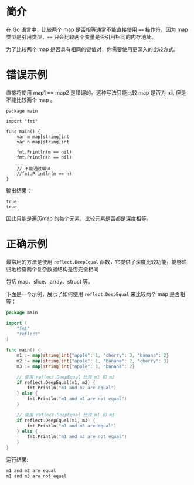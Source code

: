 # 简介

在 Go 语言中，比较两个 map 是否相等通常不能直接使用 `==` 操作符，因为 map 类型是引用类型，`==` 只会比较两个变量是否引用相同的内存地址。

为了比较两个 map 是否具有相同的键值对，你需要使用更深入的比较方式。



# 错误示例

直接将使用 map1 == map2 是错误的。这种写法只能比较 map 是否为 nil, 但是不能比较两个 map 。

```golang
package main

import "fmt"

func main() {
    var m map[string]int
    var n map[string]int

    fmt.Println(m == nil)
    fmt.Println(n == nil)

    // 不能通过编译
    //fmt.Println(m == n)
}
```

输出结果：

```golang
true
true
```

因此只能是遍历map 的每个元素，比较元素是否都是深度相等。



# 正确示例

最常用的方法是使用 `reflect.DeepEqual` 函数，它提供了深度比较功能，能够递归地检查两个复杂数据结构是否完全相同

包括 map、slice、array、struct 等。

下面是一个示例，展示了如何使用 `reflect.DeepEqual` 来比较两个 map 是否相等：

```go
package main

import (
	"fmt"
	"reflect"
)

func main() {
	m1 := map[string]int{"apple": 1, "cherry": 3, "banana": 2}
	m2 := map[string]int{"apple": 1, "banana": 2, "cherry": 3}
	m3 := map[string]int{"apple": 1, "banana": 2}

	// 使用 reflect.DeepEqual 比较 m1 和 m2
	if reflect.DeepEqual(m1, m2) {
		fmt.Println("m1 and m2 are equal")
	} else {
		fmt.Println("m1 and m2 are not equal")
	}

	// 使用 reflect.DeepEqual 比较 m1 和 m3
	if reflect.DeepEqual(m1, m3) {
		fmt.Println("m1 and m3 are equal")
	} else {
		fmt.Println("m1 and m3 are not equal")
	}
}
```

运行结果:

```go
m1 and m2 are equal
m1 and m3 are not equal
```

